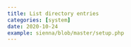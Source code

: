 ```yaml
---
title: List directory entries
categories: [system]
date: 2020-10-24
example: sienna/blob/master/setup.php
---
```

